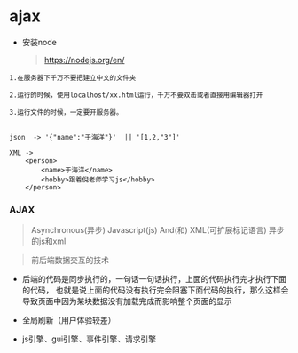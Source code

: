 # ajax

* 安装node
    > https://nodejs.org/en/

```
1.在服务器下千万不要把建立中文的文件夹

2.运行的时候，使用localhost/xx.html运行，千万不要双击或者直接用编辑器打开

3.运行文件的时候，一定要开服务器。


json  -> '{"name":"于海洋"}'  || '[1,2,"3"]'

XML -> 
    <person>
        <name>于海洋</name>
        <hobby>跟着倪老师学习js</hobby>
    </person>

```

### AJAX

> Asynchronous(异步) Javascript(js) And(和) XML(可扩展标记语言)
> 异步的js和xml

> 前后端数据交互的技术

* 后端的代码是同步执行的，一句话一句话执行，上面的代码执行完才执行下面的代码， 也就是说上面的代码没有执行完会阻塞下面代码的执行，那么这样会导致页面中因为某块数据没有加载完成而影响整个页面的显示

* 全局刷新（用户体验较差）

* js引擎、gui引擎、事件引擎、请求引擎